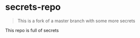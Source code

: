 secrets-repo
============
> This is a fork of a master branch with some more secrets

This repo is full of secrets
